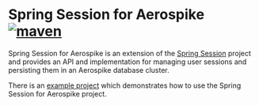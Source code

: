 # Spring Session for Aerospike [![maven][maven-image]][maven-url]

[maven-image]: https://img.shields.io/maven-central/v/com.aerospike/spring-session-aerospike.svg?maxAge=2592000
[maven-url]: http://search.maven.org/#search%7Cga%7C1%7Ca%3A%22spring-session-aerospike%22

Spring Session for Aerospike is an extension of the [Spring Session](http://projects.spring.io/spring-session/) project and provides an API and implementation for managing user sessions and persisting them in an Aerospike database cluster.

There is an [example project](https://github.com/aerospike/spring-session-example) which demonstrates how to use the Spring Session for Aerospike project.

